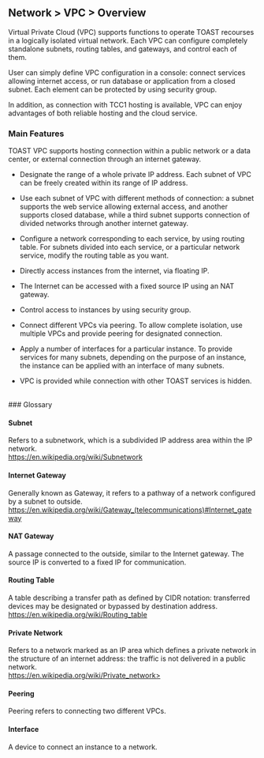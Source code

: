 ## Network > VPC > Overview

Virtual Private Cloud (VPC) supports functions to operate TOAST recourses in a logically isolated virtual network. Each VPC can configure completely standalone subnets, routing tables, and gateways, and control each of them. 

User can simply define VPC configuration in a console: connect services allowing internet access, or run database or application from a closed subnet. Each element can be protected by using security group. 

In addition, as connection with TCC1 hosting is available, VPC can enjoy advantages of both reliable hosting and the cloud service. 




### Main Features 

TOAST VPC supports hosting connection within a public network or a data center, or external connection through an internet gateway. 

* Designate the range of a whole private IP address. Each subnet of VPC can be freely created within its range of IP address.   

* Use each subnet of VPC with different methods of connection: a subnet supports the web service allowing external access, and another supports closed database, while a third subnet supports connection of divided networks through another internet gateway.   

* Configure a network corresponding to each service, by using routing table. For subnets divided into each service, or a particular network service, modify the routing table as you want. 

* Directly access instances from the internet, via floating IP. 

* The Internet can be accessed with a fixed source IP using an NAT gateway.

* Control access to instances by using security group. 

* Connect different VPCs via peering. To allow complete isolation, use multiple VPCs and provide peering for designated connection. 

* Apply a number of interfaces for a particular instance. To provide services for many subnets, depending on the purpose of an instance, the instance can be applied with an interface of many subnets.  

* VPC is provided while connection with other TOAST services is hidden.  

<br>
### Glossary

#### Subnet

Refers to a subnetwork, which is a subdivided IP address area within the IP network.<br>https://en.wikipedia.org/wiki/Subnetwork

#### Internet Gateway

Generally known as Gateway, it refers to a pathway of a network configured by a subnet to outside.<br>https://en.wikipedia.org/wiki/Gateway_(telecommunications)#Internet_gateway

#### NAT Gateway

A passage connected to the outside, similar to the Internet gateway. The source IP is converted to a fixed IP for communication.

#### Routing Table

A table describing a transfer path as defined by CIDR notation: transferred devices may be designated or bypassed by destination address.<br>https://en.wikipedia.org/wiki/Routing_table

#### Private Network

Refers to a network marked as an IP area which defines a private network in the structure of an internet address: the traffic is not delivered in a public network. <br>https://en.wikipedia.org/wiki/Private_network>

#### Peering

Peering refers to connecting two different VPCs. 

#### Interface

A device to connect an instance to a network.

